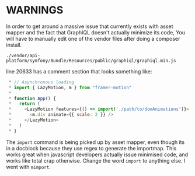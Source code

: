 # WARNINGS

In order to get around a massive issue that currently exists with asset mapper
and the fact that GraphIQL doesn't actually minimize its code, You will have to
manually edit one of the vendor files after doing a composer install.

`./vendor/api-platform/symfony/Bundle/Resources/public/graphiql/graphiql.min.js`

line 20633 has a comment section that looks something like:
```js
 * // Asynchronous loading
 * import { LazyMotion, m } from "framer-motion"
 *
 * function App() {
 *   return (
 *     <LazyMotion features={() => import('./path/to/domAnimations')}>
 *       <m.div animate={{ scale: 2 }} />
 *     </LazyMotion>
 *   )
 * }
```

The `import` command is being picked up by asset mapper, even though its in a
docblock because they use regex to generate the importmap. This works great when
javascript developers actually issue minimised code, and works like total crap
otherwise. Change the word `import` to anything else. I went with `mimport`.